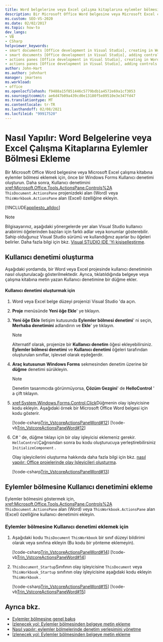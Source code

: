 ```yaml
---
title: Word belgelerine veya Excel çalışma kitaplarına eylemler bölmesi ekleme
description: Bir Microsoft Office Word belgesine veya Microsoft Excel çalışma kitabına eylemler bölmesi eklemek için, önce bir Windows Forms Kullanıcı denetimi oluşturmanız gerektiğini öğrenin.
ms.custom: SEO-VS-2020
ms.date: 02/02/2017
ms.topic: how-to
dev_langs:
- VB
- CSharp
helpviewer_keywords:
- smart documents [Office development in Visual Studio], creating in Word
- smart documents [Office development in Visual Studio], adding controls
- actions panes [Office development in Visual Studio], creating in Word
- actions panes [Office development in Visual Studio], adding controls
author: John-Hart
ms.author: johnhart
manager: jmartens
ms.workload:
- office
ms.openlocfilehash: f9488a15f851446c5779bdb1a4572e69a1cf3053
ms.sourcegitcommit: ae6d47b09a439cd0e13180f5e89510e3e347fd47
ms.translationtype: MT
ms.contentlocale: tr-TR
ms.lasthandoff: 02/08/2021
ms.locfileid: "99917520"
---
```

# <a name="how-to-add-an-actions-pane-to-word-documents-or-excel-workbooks"></a>Nasıl Yapılır: Word Belgelerine veya Excel Çalışma Kitaplarına Eylemler Bölmesi Ekleme
  Bir Microsoft Office Word belgesine veya Microsoft Excel çalışma kitabına eylemler bölmesi eklemek için, önce bir Windows Forms Kullanıcı denetimi oluşturun. Daha sonra, Kullanıcı denetimini <xref:Microsoft.Office.Tools.ActionsPane.Controls%2A> `ThisDocument.ActionsPane` projenizdeki alan (Word) veya `ThisWorkbook.ActionsPane` alan (Excel) özelliğine ekleyin.

 [!INCLUDE[appliesto_alldoc](../vsto/includes/appliesto-alldoc-md.md)]

> [!NOTE]
> Bilgisayarınız, aşağıdaki yönergelerde yer alan Visual Studio kullanıcı arabirimi öğelerinden bazıları için farklı adlar veya konumlar gösterebilir. Sahip olduğunuz Visual Studio sürümü ve kullandığınız ayarlar bu öğeleri belirler. Daha fazla bilgi için bkz. [Visual STUDIO IDE 'Yi kişiselleştirme](../ide/personalizing-the-visual-studio-ide.md).

## <a name="creating-the-user-control"></a>Kullanıcı denetimi oluşturma
 Aşağıdaki yordamda, bir Word veya Excel projesinde kullanıcı denetiminin nasıl oluşturulacağı gösterilmektedir. Ayrıca, tıklatıldığında belgeye veya çalışma kitabına metin yazan Kullanıcı denetimine bir düğme ekler.

#### <a name="to-create-the-user-control"></a>Kullanıcı denetimi oluşturmak için

1. Word veya Excel belge düzeyi projenizi Visual Studio 'da açın.

2. **Proje** menüsünde **Yeni öğe Ekle**' ye tıklayın.

3. **Yeni öğe Ekle** Iletişim kutusunda **Eylemler bölmesi denetimi**' ni seçin, **Merhaba denetimini** adlandırın ve **Ekle**' ye tıklayın.

    > [!NOTE]
    > Alternatif olarak, projenize bir **Kullanıcı denetim** öğesi ekleyebilirsiniz. **Eylemler bölmesi denetimi** ve **Kullanıcı denetimi** öğeleri tarafından oluşturulan sınıflar, işlevsel olarak eşdeğerdir.

4. **Araç kutusunun** **Windows Forms** sekmesinden denetim üzerine bir **düğme** denetimi sürükleyin.

    > [!NOTE]
    > Denetim tasarımcıda görünmüyorsa, **Çözüm Gezgini**' de **HelloControl** ' a çift tıklayın.

5. <xref:System.Windows.Forms.Control.Click>Düğmenin olay işleyicisine kodu ekleyin. Aşağıdaki örnek bir Microsoft Office Word belgesi için kodu gösterir.

     [!code-csharp[Trin_VstcoreActionsPaneWord#12](../vsto/codesnippet/CSharp/Trin_VstcoreActionsPaneWordCS/HelloControl.cs#12)]
     [!code-vb[Trin_VstcoreActionsPaneWord#12](../vsto/codesnippet/VisualBasic/Trin_VstcoreActionsPaneWordVB/HelloControl.vb#12)]

6. C# ' de, düğme tıklayı için bir olay işleyicisi eklemeniz gerekir. `HelloControl`Çağrısından sonra bu kodu oluşturucuya yerleştirebilirsiniz `InitializeComponent` .

     Olay işleyicilerini oluşturma hakkında daha fazla bilgi için bkz. [nasıl yapılır: Office projelerinde olay Işleyicileri oluşturma](../vsto/how-to-create-event-handlers-in-office-projects.md).

     [!code-csharp[Trin_VstcoreActionsPaneWord#13](../vsto/codesnippet/CSharp/Trin_VstcoreActionsPaneWordCS/HelloControl.cs#13)]

## <a name="add-the-user-control-to-the-actions-pane"></a>Eylemler bölmesine Kullanıcı denetimini ekleme
 Eylemler bölmesini göstermek için, <xref:Microsoft.Office.Tools.ActionsPane.Controls%2A> `ThisDocument.ActionsPane` alan (Word) veya `ThisWorkbook.ActionsPane` alan (Excel) özelliğine kullanıcı denetimini ekleyin.

### <a name="to-add-the-user-control-to-the-actions-pane"></a>Eylemler bölmesine Kullanıcı denetimi eklemek için

1. Aşağıdaki kodu `ThisDocument` `ThisWorkbook` bir sınıf düzeyi bildirimi olarak veya sınıfına ekleyin (Bu kodu bir yönteme eklemeyin).

     [!code-csharp[Trin_VstcoreActionsPaneWord#14](../vsto/codesnippet/CSharp/Trin_VstcoreActionsPaneWordCS/ThisDocument.cs#14)]
     [!code-vb[Trin_VstcoreActionsPaneWord#14](../vsto/codesnippet/VisualBasic/Trin_VstcoreActionsPaneWordVB/ThisDocument.vb#14)]

2. `ThisDocument_Startup`Sınıfının olay işleyicisine `ThisDocument` veya `ThisWorkbook_Startup` sınıfının olay işleyicisine aşağıdaki kodu ekleyin `ThisWorkbook` .

     [!code-csharp[Trin_VstcoreActionsPaneWord#15](../vsto/codesnippet/CSharp/Trin_VstcoreActionsPaneWordCS/ThisDocument.cs#15)]
     [!code-vb[Trin_VstcoreActionsPaneWord#15](../vsto/codesnippet/VisualBasic/Trin_VstcoreActionsPaneWordVB/ThisDocument.vb#15)]

## <a name="see-also"></a>Ayrıca bkz.
- [Eylemler bölmesine genel bakış](../vsto/actions-pane-overview.md)
- [İzlenecek yol: Eylemler bölmesinden belgeye metin ekleme](../vsto/walkthrough-inserting-text-into-a-document-from-an-actions-pane.md)
- [Nasıl yapılır: eylemler bölmelerinde denetim yerleşimini yönetme](../vsto/how-to-manage-control-layout-on-actions-panes.md)
- [İzlenecek yol: Eylemler bölmesinden belgeye metin ekleme](../vsto/walkthrough-inserting-text-into-a-document-from-an-actions-pane.md)
